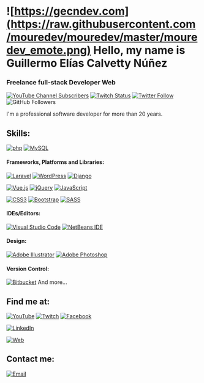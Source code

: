 # ![https://gecndev.com](https://raw.githubusercontent.com/mouredev/mouredev/master/mouredev_emote.png) Hello, my name is Guillermo Elías Calvetty Núñez

### Freelance full-stack Developer Web

[![YouTube Channel Subscribers](https://img.shields.io/youtube/channel/subscribers/UCGyNtVvB290XlQYvODQ_hmQ?style=social)](https://youtube.com/gcalvetty?sub_confirmation=1)
[![Twitch Status](https://img.shields.io/twitch/status/gcalvetty?style=social)](https://twitch.com/mouredev)
[![Twitter Follow](https://img.shields.io/twitter/follow/gcalvetty?style=social)](https://twitter.com/gcalvetty)
![GitHub Followers](https://img.shields.io/github/followers/gcalvetty?style=social)

I'm a professional software developer for more than 20 years.

## Skills:

[![php](https://img.shields.io/badge/PHP-777BB4?style=for-the-badge&logo=php&logoColor=white&labelColor=black)]()
[![MySQL](https://img.shields.io/badge/MySQL-4479A1?style=for-the-badge&logo=mysql&logoColor=white&labelColor=black)]()

#### Frameworks, Platforms and Libraries:

[![Laravel](https://img.shields.io/badge/laravel-%23FF2D20.svg?style=for-the-badge&logo=laravel&logoColor=white&labelColor=black)]()
[![WordPress](https://img.shields.io/badge/WordPress-%23117AC9.svg?style=for-the-badge&logo=WordPress&labelColor=black)]()
[![Django](https://img.shields.io/badge/django-%23092E20.svg?style=for-the-badge&logo=django&logoColor=white&labelColor=black)]()

[![Vue.js](https://img.shields.io/badge/vuejs-%2335495e.svg?style=for-the-badge&logo=vuedotjs&logoColor=%234FC08D&labelColor=black)]()
[![jQuery](https://img.shields.io/badge/jquery-%230769AD.svg?style=for-the-badge&logo=jquery&logoColor=white&labelColor=black)]()
[![JavaScript](https://img.shields.io/badge/JavaScript-F7DF1E?style=for-the-badge&logo=javascript&logoColor=white&labelColor=black)]()

[![CSS3](https://img.shields.io/badge/css3-%231572B6.svg?style=for-the-badge&logo=css3&logoColor=white&labelColor=black)]()
[![Bootstrap](https://img.shields.io/badge/bootstrap-%23563D7C.svg?style=for-the-badge&logo=bootstrap&labelColor=black)]()
[![SASS](https://img.shields.io/badge/SASS-hotpink.svg?style=for-the-badge&logo=SASS&labelColor=black)]()

#### IDEs/Editors:

[![Visual Studio Code](https://img.shields.io/badge/VisualStudioCode-0078d7.svg?style=for-the-badge&logo=visual-studio-code&labelColor=black)]()
[![NetBeans IDE](https://img.shields.io/badge/NetBeansIDE-1B6AC6.svg?style=for-the-badge&logo=apache-netbeans-ide&labelColor=black)]()

#### Design:

[![Adobe Illustrator](https://img.shields.io/badge/adobeillustrator-%23FF9A00.svg?style=for-the-badge&logo=adobeillustrator&logoColor=white&labelColor=black)]()
[![Adobe Photoshop](https://img.shields.io/badge/adobephotoshop-%2331A8FF.svg?style=for-the-badge&logo=adobephotoshop&labelColor=black)]()

#### Version Control:

[![Bitbucket](https://img.shields.io/badge/bitbucket-%230047B3.svg?style=for-the-badge&logo=bitbucket&labelColor=black)]()
And more...

## Find me at:

[![YouTube](https://img.shields.io/badge/YouTube-GECNDev_-FF0000?style=for-the-badge&logo=youtube&logoColor=white&labelColor=101010)](https://youtube.com/gecndev)
[![Twitch](https://img.shields.io/badge/Twitch-GECNDev-9146FF?style=for-the-badge&logo=twitch&logoColor=white&labelColor=101010)](https://twitch.tv/gecndev)
[![Facebook](https://img.shields.io/badge/Facebook-@GecnDev-1877F2?style=for-the-badge&logo=facebook&logoColor=white&labelColor=101010)](https://www.facebook.com/GecnDev)

[![LinkedIn](https://img.shields.io/badge/LinkedIn-Guillermo_Calvetty-0077B5?style=for-the-badge&logo=linkedin&logoColor=white&labelColor=101010)](https://www.linkedin.com/in/gcalvetty)

[![Web](https://img.shields.io/badge/My_Website-gecndev.com-14a1f0?style=for-the-badge&logo=dev.to&logoColor=white&labelColor=101010)](https://gecndev.com)

## Contact me:

[![Email](<https://img.shields.io/badge/gcalvetty@gecndev.com-my_personal_email_(slow_response)-D14836?style=for-the-badge&logo=gmail&logoColor=white&labelColor=101010>)](mailto:gcalvetty@gecndev.com)
